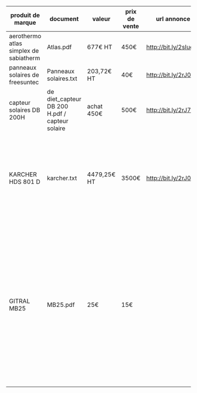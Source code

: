 produit de marque | document | valeur | prix de vente | url annonce | informations complémentaires et descriptifs.
----|----|----|----|----|--------------------------------|
aerothermo atlas simplex de sabiatherm | Atlas.pdf | 677€ HT | 450€ | http://bit.ly/2sIuevy
panneaux solaires de freesuntec | Panneaux solaires.txt | 203,72€ HT | 40€ | http://bit.ly/2rJ0I7s
capteur solaires DB 200H | de diet_capteur DB 200 H.pdf / capteur solaire | achat 450€ | 500€ | http://bit.ly/2rJ77jc
KARCHER HDS 801 D | karcher.txt | 4479,25€ HT | 3500€ | http://bit.ly/2rJ0I7s | Le nettoyeur haute pression eau chaude mobile HDS 801 D est équipé d’un moteur diesel. Ce nettoyeur est idéal là où le raccordement à un réseau électrique est impossible.
GITRAL MB25 | MB25.pdf | 25€ | 15€ || Vase d'expansion standard suspendu destiné aux installations de chauffage fonctionnant en circuit fermé. Il permet d'absorber l'augmentation de volume consécutive à l'élévation de la température du fluide chauffant du circuit fermé. La température de fonctionnement est comprise entre 0°C et 99°C.
